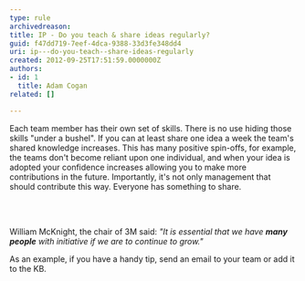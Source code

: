 ```yaml
---
type: rule
archivedreason: 
title: IP - Do you teach & share ideas regularly?
guid: f47dd719-7eef-4dca-9388-33d3fe348dd4
uri: ip---do-you-teach--share-ideas-regularly
created: 2012-09-25T17:51:59.0000000Z
authors:
- id: 1
  title: Adam Cogan
related: []

---
```



<p>​
                    Each team member has their own set of skills. There is no use hiding those skills
                    &quot;under a bushel&quot;. If you can at least share one idea a week the team's shared knowledge
                    increases. This has many positive spin-offs, for example, the teams don't become
                    reliant upon one individual, and when your idea is adopted your confidence increases
                    allowing you to make more contributions in the future. Importantly, it's not only
                    management that should contribute this way. Everyone has something to share.</p>
<br><excerpt class='endintro'></excerpt><br>
<p> William
                    McKnight, the chair of 3M said&#58; <i>&quot;It is essential that we have <b>many people</b> with initiative if we are to continue to grow.&quot; </i>
</p>
<p>
                    As an example, if you have a handy tip, send an email to your team or add it
                    to the KB.
                </p>


